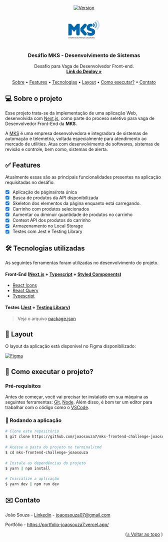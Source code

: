 <a name="readme-top"></a>

<div align="center">

[![Version][version-shield]][version-shield]

</div>

<br />
<div align="center">
    <a href="https://github.com/joaosouza7/mks-frontend-challenge-joaosouza">
    <img src="public/logo.png" alt="Logo" height="60px" />
    </a>
    <br />
    <br />

  <h3 align="center">Desáfio MKS - Desenvolvimento de Sistemas</h3>

  <p align="center">
    Desafio para Vaga de Desenvolvedor Front-end.
    <br />
    <a href="https://mks-frontend-challenge-joaosouza.vercel.app/"><strong>Link do Deploy »</strong></a>
    <br />
    <br />
    <a href="#sobre">Sobre</a> •
    <a href="#features">Features</a> • 
    <a href="#tecnologias">Tecnologias</a> • 
    <a href="#layout">Layout</a> •  
    <a href="#como-executar">Como executar?</a> • 
    <a href="#contato">Contato</a>
  </p>
</div>

<!--Sobre o Projeto-->
<h2 id="sobre">💻 Sobre o projeto</h2>

Esse projeto trata-se da implementação de uma aplicação Web, desenvolvida com [Next.js][next-url], como parte do proceso seletivo para vaga de Desenvolvedor Front-End da **MKS**.

A [MKS][mks-url] é uma empresa desenvolvedora e integradora de sistemas de automação e telemetria, voltada especialmente para atendimento ao mercado de utilities. Atua com desenvolvimento de softwares, sistemas de revisão e controle, bem como, sistemas de alerta.

<!--Features-->
<h2 id="features">✅ Features</h2>

Atualmente essas são as principais funcionalidades presentes na aplicação requisitadas no desáfio.

-   [x] Aplicação de página/rota única
-   [x] Busca de produtos da API disponibilizada
-   [x] Skeleton dos elementos da página enquanto está carregando.
-   [x] Carrinho com produtos selecionados
-   [x] Aumentar ou diminuir quantidade de produtos no carrinho
-   [x] Context API dos produtos do carrinho
-   [x] Armazenamento no Local Storage
-   [x] Testes com Jest e Testing Library

<!--Tecnologias-->
<h2 id="tecnologias">🛠 Tecnologias utilizadas</h2>

As seguintes ferramentas foram utilizadas no desenvolvimento do projeto.

#### **Front-End** ([Next.js][next-url] + [Typescript][typescript-url] + [Styled Components][styledcomponents-url])

-   [React Icons][reacticons-url]
-   [React Query][reactquery-url]
-   [Typescript][typescript-url]

#### **Testes** ([Jest][jest-url] + [Testing Library][testinglibrary-url])

> Veja o arquivo [package.json](https://github.com/joaosouza7/sea-frontend-test/blob/master/package.json)

<!--Layout do projeto-->
<h2 id="layout">🎨 Layout</h2>

O layout da aplicação está disponível no Figma disponibilizado:

<a href="https://www.figma.com/file/Z4z8osDbK1ET7cjNzFRMrK/MKS-Front-end-challenge?node-id=0%3A1">
  <img alt="Figma" src="https://img.shields.io/badge/Acessar%20Layout%20-Figma-%2304D361?style=for-the-badge">
</a>

<!--Como executar-->
<h2 id="como-executar">🚀 Como executar o projeto?</h2>

### Pré-requisitos

Antes de começar, você vai precisar ter instalado em sua máquina as seguintes ferramentas:
[Git][git-url], [Node][node-url].
Além disso, é bom ter um editor para trabalhar com o código como o [VSCode][vscode-url].

### 🎲 Rodando a aplicação

```bash
# Clone este repositório
$ git clone https://github.com/joaosouza7/mks-frontend-challenge-joaosouza

# Acesse a pasta do projeto no terminal/cmd
$ cd mks-frontend-challenge-joaosouza

# Instale as dependências do projeto
$ yarn | npm install

# Inicialize a aplicação
$ yarn dev | npm run dev
```

<!--Contato-->
<h2 id="contato">✉️ Contato</h2>

João Souza - [Linkedin](https://www.linkedin.com/in/joao-souza07/) - joaoosouza07@gmail.com

Portfólio - https://portfolio-joaosouza7.vercel.app/

<p align="right">(<a href="#readme-top">🔝 Voltar ao topo</a> )</p>

<!-- LINKS E IMAGENS -->

[license-shield]: https://img.shields.io/badge/LICENSE-MIT-green?style=for-the-badge
[license-url]: ./LICENSE
[version-shield]: https://img.shields.io/badge/VERSION-1.0.0-dc3545?style=for-the-badge
[mks-url]: https://www.mkssistemas.com.br/
[node-url]: https://nodejs.org/en
[git-url]: https://git-scm.com
[vscode-url]: https://code.visualstudio.com/
[next-url]: https://nextjs.org/
[typescript-url]: https://www.typescriptlang.org/
[reacticons-url]: https://react-icons.github.io/react-icons/
[reactquery-url]: https://tanstack.com/query/v3/
[styledcomponents-url]: https://styled-components.com/
[jest-url]: https://jestjs.io/pt-BR/
[testinglibrary-url]: https://testing-library.com/
